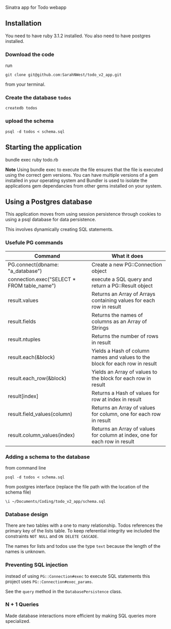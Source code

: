 Sinatra app for Todo webapp

## Installation

You need to have ruby 3.1.2 installed. You also need to have postgres installed.

### Download the code

run

```
git clone git@github.com:SarahNWest/todo_v2_app.git
```

from your terminal.

### Create the database `todos`

```
createdb todos
```

### upload the schema

```
psql -d todos < schema.sql
```

## Starting the application

bundle exec ruby todo.rb

**Note**
Using bundle exec to execute the file ensures that the file is executed using the correct gem versions. You can have multiple versions of a gem installed in your operating system and Bundler is used to isolate the applications gem dependancies from other gems installed on your system.

## Using a Postgres database

This application moves from using session persistence through cookies to using a psql database for data persistence.

This involves dynamically creating SQL statements.

### Usefule PG commands

| Command |	What it does |
| -------- | -------- |
| PG.connect(dbname: "a_database") |	Create a new PG::Connection object |
| connection.exec("SELECT * FROM table_name")	| execute a SQL query and return a PG::Result object |
| result.values |	Returns an Array of Arrays containing values for each row in result |
| result.fields |	Returns the names of columns as an Array of Strings |
| result.ntuples | Returns the number of rows in result |
| result.each(&block) |	Yields a Hash of column names and values to the block for each row in result |
| result.each_row(&block) |	Yields an Array of values to the block for each row in result |
| result[index] |	Returns a Hash of values for row at index in result |
| result.field_values(column) |	Returns an Array of values for column, one for each row in result |
| result.column_values(index) |	Returns an Array of values for column at index, one for each row in result |

### Adding a schema to the database

from command line
```
psql -d todos < schema.sql
```

from postgres interface (replace the file path with the location of the schema file)
```
\i ~/Documents/Coding/todo_v2_app/schema.sql
```

### Database design

There are two tables with a one to many relationship. Todos references the primary key of the lists table. To keep referential integrity we included the constraints `NOT NULL` and `ON DELETE CASCADE`.

The names for lists and todos use the type `text` because the length of the names is unknown.

### Preventing SQL injection

instead of using  `PG::Connection#exec` to execute SQL statements this project uses `PG::Connection#exec_params`.

See the `query` method in the `DatabasePersistence` class.

### N + 1 Queries

Made database interactions more efficient by making SQL queries more specialized.